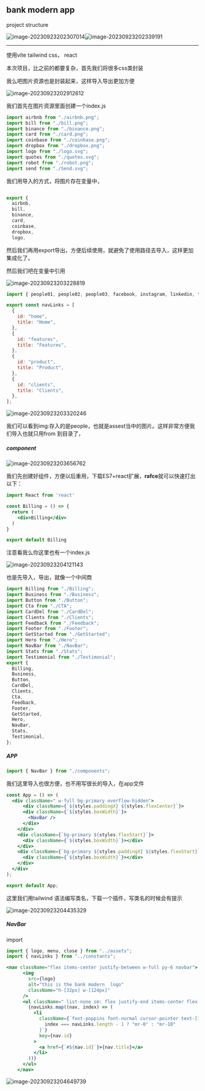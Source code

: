 



## bank  modern app

project structure

![image-20230923202307014](https://makeforpicgo.oss-cn-chengdu.aliyuncs.com/study/202309232023281.png)![image-20230923202339191](https://makeforpicgo.oss-cn-chengdu.aliyuncs.com/study/202309232023261.png)

------

使用vite tailwind css， react

本次项目，比之前的都要复杂，首先我们将很多css类封装

我么吧图片资源也是封装起来，这样导入导出更加方便

![image-20230923202912612](https://makeforpicgo.oss-cn-chengdu.aliyuncs.com/study/202309232029654.png)

我们首先在图片资源里面创建一个index.js

```jsx
import airbnb from "./airbnb.png";
import bill from "./bill.png";
import binance from "./binance.png";
import card from "./card.png";
import coinbase from "./coinbase.png";
import dropbox from "./dropbox.png";
import logo from "./logo.svg";
import quotes from "./quotes.svg";
import robot from "./robot.png";
import send from "./Send.svg";
```

我们用导入的方式，将图片存在变量中，

```jsx

export {
  airbnb,
  bill,
  binance,
  card,
  coinbase,
  dropbox,
  logo,
```

然后我们再用export导出，方便后续使用，就避免了使用路径去导入，这样更加集成化了。

然后我们吧在变量中引用

![image-20230923203228819](https://makeforpicgo.oss-cn-chengdu.aliyuncs.com/study/202309232032855.png)

```jsx
import { people01, people02, people03, facebook, instagram, linkedin, twitter, airbnb, binance, coinbase, dropbox, send, shield, star  } from "../assets"; 

export const navLinks = [
  {
    id: "home",
    title: "Home",
  },
  {
    id: "features",
    title: "Features",
  },
  {
    id: "product",
    title: "Product",
  },
  {
    id: "clients",
    title: "Clients",
  },
];
```

![image-20230923203320246](https://makeforpicgo.oss-cn-chengdu.aliyuncs.com/study/202309232033321.png)

我们可以看到img:存入的是people，也就是assest当中的图片。这样非常方便我们导入也就只用from 到目录了，

##### component

![image-20230923203656762](https://makeforpicgo.oss-cn-chengdu.aliyuncs.com/study/202309232036816.png)

我们先创建好组件，方便以后重用，下载ES7+react扩展，**rafce**就可以快速打出以下：

```jsx
import React from 'react'

const Billing = () => {
  return (
    <div>Billing</div>
  )
}

export default Billing
```

注意看我么你这里也有一个index.js

![image-20230923204121143](https://makeforpicgo.oss-cn-chengdu.aliyuncs.com/study/202309232041194.png)

也是先导入，导出，就像一个中间商

```jsx
import Billing from "./Billing";
import Business from "./Business";
import Button from "./Button";
import Cta from "./CTA";
import CardDel from "./CardDel";
import Clients from "./Clients";
import Feedback from "./Feedback";
import Footer from "./Footer";
import GetStarted from "./GetStarted";
import Hero from "./Hero";
import NavBar from "./NavBar";
import Stats from "./Stats";
import Testimonial from "./Testimonial";
export {
  Billing,
  Business,
  Button,
  CardDel,
  Clients,
  Cta,
  Feedback,
  Footer,
  GetStarted,
  Hero,
  NavBar,
  Stats,
  Testimonial,
};

```

##### APP

```jsx
import { NavBar } from "./components";
```

我们这里导入也很方便，也不用写很长的导入，在app文件

```jsx
const App = () => (
  <div className=" w-full bg-primary overflow-hidden">
      <div className={`${styles.paddingX} ${styles.flexCenter}`}>
      <div className={`${styles.boxWidth}`}>
        <NavBar />
      </div>
    </div>
    <div className={`bg-primary ${styles.flexStart}`}>
      <div className={`${styles.boxWidth}`}></div>
    </div>
    <div className={`bg-primary ${styles.paddingX} ${styles.flexStart}`}>
      <div className={`${styles.boxWidth}`}></div>
    </div>
  </div>
);

export default App;

```

这里我们用tailwind 语法编写类名，下载一个插件，写类名的时候会有提示

![image-20230923204435329](https://makeforpicgo.oss-cn-chengdu.aliyuncs.com/study/202309232044430.png)

##### NavBar

import 

```jsx
import { logo, menu, close } from "../assets";
import { navLinks } from "../constants";
```



```jsx
<nav className="flex items-center justify-between w-full py-6 navbar">
      <img
        src={logo}
        alt="this is the bank modern  logo"
        className="h-[32px] w-[124px]"
      />
      <ul className=" list-none sm: flex justify-end items-center flex-1">
        {navLinks.map((nav, index) => (
          <li
            className={`font-poppins font-normal cursor-pointer text-[16px] text-white ${
              index === navLinks.length - 1 ? "mr-0" : "mr-10"
            }`}
            key={nav.id}
          >
            <a href={`#${nav.id}`}>{nav.title}</a>
          </li>
        ))}
      </ul>
    </nav>
```

![image-20230923204649739](https://makeforpicgo.oss-cn-chengdu.aliyuncs.com/study/202309232046805.png)



